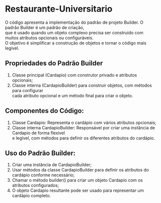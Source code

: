 <h1>Restaurante-Universitario</h1>
<p>O código apresenta a implementação do padrão de projeto Builder. O padrão Builder é um padrão de criação,<br>
que é usado quando um objeto complexo precisa ser construído com muitos atributos opcionais ou configuráveis.<br>
O objetivo é simplificar a construção de objetos e tornar o código mais legível.</p>

<h2>Propriedades do Padrão Builder</h2>
<ol>
    <li>Classe principal (Cardapio) com construtor privado e atributos opcionais;</li>
    <li>Classe interna (CardapioBuilder) para construir objetos, com métodos para configurar<br> 
      cada atributo opcional e um método final para criar o objeto.</li>
</ol>
<h2>Componentes do Código:</h2>
<ol>
    <li>Classe Cardapio: Representa o cardápio com vários atributos opcionais;</li>
    <li>Classe interna CardapioBuilder: Responsável por criar uma instância de Cardapio de forma flexível<br>
      e legível, com métodos para definir os diferentes atributos do cardápio.</li>
</ol>
<h2>Uso do Padrão Builder:</h2>
<ol>
    <li>Criar uma instância de CardapioBuilder;</li>
    <li>Usar métodos da classe CardapioBuilder para definir os atributos do cardápio conforme necessário;</li>
    <li>Chamar o método builder() para criar um objeto Cardapio com os atributos configurados;</li>
    <li>O objeto Cardapio resultante pode ser usado para representar um cardápio completo.</li>
</ol>
